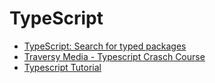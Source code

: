 # TypeScript
- [TypeScript: Search for typed packages](https://www.typescriptlang.org/dt/search?search=)
- [Traversy Media - Typescript Crasch Course](https://youtu.be/BCg4U1FzODs)
- [Typescript Tutorial](https://www.youtube.com/playlist?list=PL4cUxeGkcC9gUgr39Q_yD6v-bSyMwKPUI)